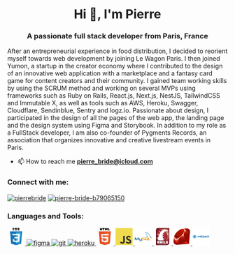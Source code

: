 <h1 align="center">Hi 👋, I'm Pierre</h1>
<h3 align="center">A passionate full stack developer from Paris, France</h3>

After an entrepreneurial experience in food distribution, I decided to reorient myself towards web development by joining Le Wagon Paris. I then joined Yumon, a startup in the creator economy where I contributed to the design of an innovative web application with a marketplace and a fantasy card game for content creators and their community. I gained team working skills by using the SCRUM method and working on several MVPs using frameworks such as Ruby on Rails, React.js, Next.js, NestJS, TailwindCSS and Immutable X, as well as tools such as AWS, Heroku, Swagger, Cloudflare, Sendinblue, Sentry and logz.io. Passionate about design, I participated in the design of all the pages of the web app, the landing page and the design system using Figma and Storybook. In addition to my role as a FullStack developer, I am also co-founder of Pygments Records, an association that organizes innovative and creative livestream events in Paris.

- 📫 How to reach me **pierre_bride@icloud.com**

<h3 align="left">Connect with me:</h3>
<p align="left">
<a href="https://twitter.com/pierrebride" target="blank"><img align="center" src="https://raw.githubusercontent.com/rahuldkjain/github-profile-readme-generator/master/src/images/icons/Social/twitter.svg" alt="pierrebride" height="30" width="40" /></a>
<a href="https://linkedin.com/in/pierre-bride-b79065150" target="blank"><img align="center" src="https://raw.githubusercontent.com/rahuldkjain/github-profile-readme-generator/master/src/images/icons/Social/linked-in-alt.svg" alt="pierre-bride-b79065150" height="30" width="40" /></a>
</p>

<h3 align="left">Languages and Tools:</h3>
<p align="left"> <a href="https://www.w3schools.com/css/" target="_blank"> <img src="https://raw.githubusercontent.com/devicons/devicon/master/icons/css3/css3-original-wordmark.svg" alt="css3" width="40" height="40"/> </a> <a href="https://www.figma.com/" target="_blank"> <img src="https://www.vectorlogo.zone/logos/figma/figma-icon.svg" alt="figma" width="40" height="40"/> </a> <a href="https://git-scm.com/" target="_blank"> <img src="https://www.vectorlogo.zone/logos/git-scm/git-scm-icon.svg" alt="git" width="40" height="40"/> </a> <a href="https://heroku.com" target="_blank"> <img src="https://www.vectorlogo.zone/logos/heroku/heroku-icon.svg" alt="heroku" width="40" height="40"/> </a> <a href="https://www.w3.org/html/" target="_blank"> <img src="https://raw.githubusercontent.com/devicons/devicon/master/icons/html5/html5-original-wordmark.svg" alt="html5" width="40" height="40"/> </a> <a href="https://developer.mozilla.org/en-US/docs/Web/JavaScript" target="_blank"> <img src="https://raw.githubusercontent.com/devicons/devicon/master/icons/javascript/javascript-original.svg" alt="javascript" width="40" height="40"/> </a> <a href="https://www.mysql.com/" target="_blank"> <img src="https://raw.githubusercontent.com/devicons/devicon/master/icons/mysql/mysql-original-wordmark.svg" alt="mysql" width="40" height="40"/> </a> <a href="https://rubyonrails.org" target="_blank"> <img src="https://raw.githubusercontent.com/devicons/devicon/master/icons/rails/rails-original-wordmark.svg" alt="rails" width="40" height="40"/> </a> <a href="https://www.ruby-lang.org/en/" target="_blank"> <img src="https://raw.githubusercontent.com/devicons/devicon/master/icons/ruby/ruby-original.svg" alt="ruby" width="40" height="40"/> </a> <a href="https://webpack.js.org" target="_blank"> <img src="https://raw.githubusercontent.com/devicons/devicon/d00d0969292a6569d45b06d3f350f463a0107b0d/icons/webpack/webpack-original-wordmark.svg" alt="webpack" width="40" height="40"/> </a> </p>

